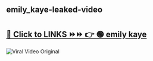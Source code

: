 
 ## emily_kaye-leaked-video 

# <h2><a href="https://clipsfans.com/emily_kaye&ref=git">🔗 Click to LINKS ⏩⏩ 👉 🟢 emily kaye </a></h2>

<a href="https://clipsfans.com/emily_kaye&ref=git" rel="nofollow" data-target="animated-image.originalLink"><img src="https://i.ibb.co.com/xMMVF88/686577567.gif" alt="Viral Video Original" style="max-width: 100%; display: inline-block;" data-target="animated-image.originalImage"></a>
